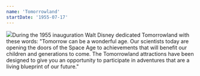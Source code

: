 ```yaml
---
name: 'Tomorrowland'
startDate: '1955-07-17'
---
```


<img src="https://1.bp.blogspot.com/-aa4bjiRMurY/WOpvpKkM6yI/AAAAAAAAb54/gbadpgC2KxQvqflRrgDwMCMpDiRXdZ3VwCLcB/s640/toorrowland%2B67.jpg" class="align-right">During the 1955 inauguration Walt Disney dedicated Tomorrowland with these words: "Tomorrow can be a wonderful age. Our scientists today are opening the doors of the Space Age to achievements that will benefit our children and generations to come. The Tomorrowland attractions have been designed to give you an opportunity to participate in adventures that are a living blueprint of our future." 
